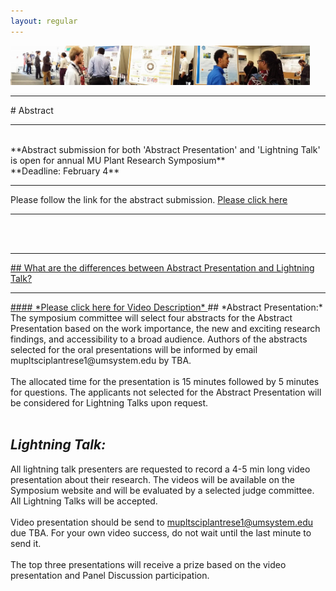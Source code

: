 ```yaml
---
layout: regular
---
```

<img src="/posterview.jpg" style="max-width:95%"/>
<hr style="clear: both;" />
# Abstract
<hr style="clear: both;" />
<br/>
**Abstract submission for both 'Abstract Presentation' and 'Lightning Talk' is open for annual MU Plant Research Symposium** <br/>
**Deadline: February 4**
<hr style="clear: both;" />
Please follow the link for the abstract submission. <a
href="https://docs.google.com/forms/d/e/1FAIpQLSezsZm-nLOu5xlV4MIB-f9yN2wZx3VV-6B463WXHI-C5m8zHA/viewform?usp=sf_link" target="_blank"> Please click here
<hr style="clear: both;" />
                                                      
<br/><br/>

<hr style="clear: both;" />
## What are the differences between Abstract Presentation and Lightning Talk?
<hr style="clear: both;" />
#### <a href="https://youtu.be/DTVKvruJzdM" target="_blank"> *Please click here for Video Description* </a>
## *Abstract Presentation:*
The symposium committee will select four abstracts for the Abstract Presentation based on the work importance, the new and exciting research findings, and accessibility to a broad audience. Authors of the abstracts selected for the oral presentations will be informed by email mupltsciplantrese1@umsystem.edu by TBA.
<br/><br/>
The allocated time for the presentation is 15 minutes followed by 5 minutes for questions. The applicants not selected for the Abstract Presentation will be considered for Lightning Talks upon request.
<br/><br/>

## *Lightning Talk:*
All lightning talk presenters are requested to record a 4-5 min long video presentation about their research. The videos will be available on the Symposium website and will be evaluated by a selected judge committee. All Lightning Talks will be accepted.
<br/><br/>
Video presentation should be send to mupltsciplantrese1@umsystem.edu due TBA</a>. For your own video success, do not wait until the last minute to send it.
<br/><br/>
The top three presentations will receive a prize based on the video presentation and Panel Discussion participation.
